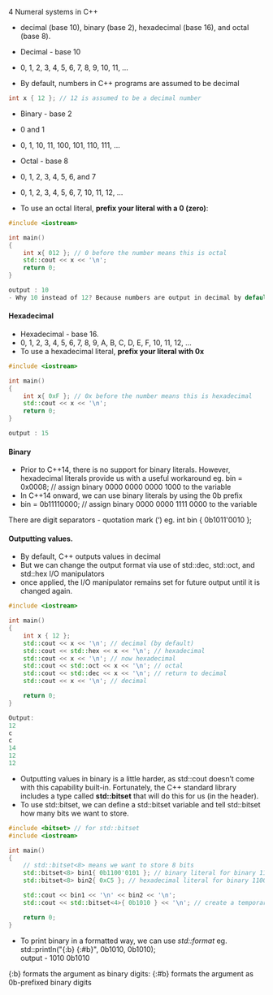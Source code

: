 4 Numeral systems in C++
- decimal (base 10), binary (base 2), hexadecimal (base 16), and octal (base 8).


- Decimal - base 10
- 0, 1, 2, 3, 4, 5, 6, 7, 8, 9, 10, 11, …
- By default, numbers in C++ programs are assumed to be decimal

```cpp 
int x { 12 }; // 12 is assumed to be a decimal number
```

- Binary - base 2 
- 0 and 1
- 0, 1, 10, 11, 100, 101, 110, 111, ...

- Octal - base 8
-  0, 1, 2, 3, 4, 5, 6, and 7
- 0, 1, 2, 3, 4, 5, 6, 7, 10, 11, 12, …
- To use an octal literal, **prefix your literal with a 0 (zero)**:

```cpp
#include <iostream>

int main()
{
    int x{ 012 }; // 0 before the number means this is octal
    std::cout << x << '\n';
    return 0;
}

output : 10
- Why 10 instead of 12? Because numbers are output in decimal by default, and 12 octal = 10 decimal.
```


#### Hexadecimal
- Hexadecimal - base 16. 
- 0, 1, 2, 3, 4, 5, 6, 7, 8, 9, A, B, C, D, E, F, 10, 11, 12, …
- To use a hexadecimal literal, **prefix your literal with 0x**
```cpp
#include <iostream>

int main()
{
    int x{ 0xF }; // 0x before the number means this is hexadecimal
    std::cout << x << '\n';
    return 0;
}

output : 15
```

#### Binary
- Prior to C++14, there is no support for binary literals. However, hexadecimal literals provide us with a useful workaround 
eg. bin = 0x0008; // assign binary 0000 0000 0000 1000 to the variable
- In C++14 onward, we can use binary literals by using the 0b prefix
- bin = 0b11110000; // assign binary 0000 0000 1111 0000 to the variable


There are digit separators - quotation mark (‘) 
eg. int bin { 0b1011'0010 };

#### Outputting values.
- By default, C++ outputs values in decimal 
- But we can change the output format via use of std::dec, std::oct, and std::hex I/O manipulators
- once applied, the I/O manipulator remains set for future output until it is changed again.


```cpp
#include <iostream>

int main()
{
    int x { 12 };
    std::cout << x << '\n'; // decimal (by default)
    std::cout << std::hex << x << '\n'; // hexadecimal
    std::cout << x << '\n'; // now hexadecimal
    std::cout << std::oct << x << '\n'; // octal
    std::cout << std::dec << x << '\n'; // return to decimal
    std::cout << x << '\n'; // decimal

    return 0;
}

Output:
12
c
c
14
12
12
```

- Outputting values in binary is a little harder, as std::cout doesn’t come with this capability built-in. Fortunately, the C++ standard library includes a type called **std::bitset** that will do this for us (in the <bitset> header).
- To use std::bitset, we can define a std::bitset variable and tell std::bitset how many bits we want to store.

```cpp
#include <bitset> // for std::bitset
#include <iostream>

int main()
{
	// std::bitset<8> means we want to store 8 bits
	std::bitset<8> bin1{ 0b1100'0101 }; // binary literal for binary 1100 0101
	std::bitset<8> bin2{ 0xC5 }; // hexadecimal literal for binary 1100 0101

	std::cout << bin1 << '\n' << bin2 << '\n';
	std::cout << std::bitset<4>{ 0b1010 } << '\n'; // create a temporary std::bitset and print it

	return 0;
}
```

- To print binary in a formatted way, we can use *std::format*
eg. std::println("{:b} {:#b}", 0b1010, 0b1010);  
output - 1010 0b1010

{:b} formats the argument as binary digits:
{:#b} formats the argument as 0b-prefixed binary digits
